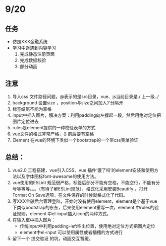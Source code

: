 # 9/20 

## 任务
- 仿照XXX金融系统
- 学习中途遇到内容学习
   1. 完成静态注册页面
   2. 完成数据校验
   3. 部分动画

## 注意
1. 导入css 文件路径问题，@表示的是src目录，vue、js当前目录是./   上一级../
2. background 设置size ，position与size之间加入‘/’分隔开
3. 标签结尾不能为空格
4. input中插入图片，解决方案：利用padding向左撑起一段，然后用绝对定位把图片定位进去
5. rules是element提供的一种校验表单的方式
6. vue文件的格式非常严格，() 前后要有空格
7. Element 在vue的环境下类似一个bootstrap的一个带css表单验证 



## 总结：

1. vue2.0 工程搭建，vue引入CSS、vue 插件‘饿了吗’的element安装和使用方法以及字体图标font-awesome的使用方法。
2. vue使用的ESLint 规范很严格，标签后部分不能有空格，不能空行，不能有分号等等等。。。（有待了解ESLint规范），格式化采用安装Beautify ，打开 Format On Save选项，在文件保存的时候就格式化了代码。
3. 写XXX金融后台管理登陆，开始时没有使用element，element是个基于vue下类似bootstrap的东东，后来使用element重写一次，element 中rules的验证规则，element 中el-input插入icon的两种方式。
4. 在输入框中插入图片： 
   - 传统input中利用padding-left空出位置，使用绝对定位方式把图片定位
   - element中el-input 可以使用属性或者插槽的方式进行
5. 留下一个 提交验证 的坑，动画交互暂缓。